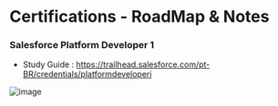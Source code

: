 # Certifications - RoadMap & Notes

### Salesforce Platform Developer 1 
  
  - Study Guide : https://trailhead.salesforce.com/pt-BR/credentials/platformdeveloperi
  

![image](https://user-images.githubusercontent.com/51756941/186443920-469a3663-b4ba-4900-aabb-33c0d2c9c5db.png)



